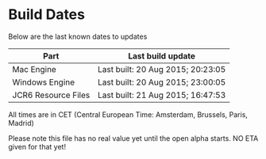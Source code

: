 # Build Dates

Below are the last known dates to updates

Part | Last build update
-----|-----
Mac Engine | Last built: 20 Aug 2015; 20:23:05
Windows Engine | Last built: 20 Aug 2015; 23:00:05
JCR6 Resource Files | Last built: 21 Aug 2015; 16:47:53
All times are in CET (Central European Time: Amsterdam, Brussels, Paris, Madrid)


Please note this file has no real value yet until the open alpha starts. NO ETA given for that yet!
